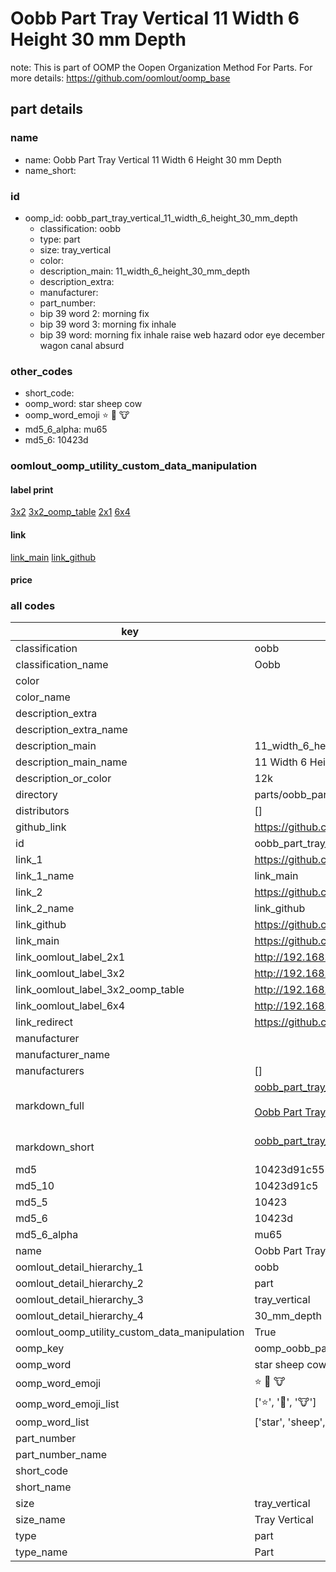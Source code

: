 # Oobb Part Tray Vertical 11 Width 6 Height 30 mm Depth  

note: This is part of OOMP the Oopen Organization Method For Parts. For more details: https://github.com/oomlout/oomp_base

##  part details
  







### name
* name: Oobb Part Tray Vertical 11 Width 6 Height 30 mm Depth
* name_short: 
### id
* oomp_id: oobb_part_tray_vertical_11_width_6_height_30_mm_depth
  * classification: oobb
  * type: part
  * size: tray_vertical
  * color: 
  * description_main: 11_width_6_height_30_mm_depth
  * description_extra: 
  * manufacturer: 
  * part_number: 
  * bip 39 word 2: morning fix
  * bip 39 word 3: morning fix inhale
  * bip 39 word: morning fix inhale raise web hazard odor eye december wagon canal absurd

### other_codes
* short_code: 
* oomp_word: star sheep cow
* oomp_word_emoji :star: :sheep: :cow:
* md5_6_alpha: mu65
* md5_6: 10423d






### oomlout_oomp_utility_custom_data_manipulation
#### label print
[3x2](http://192.168.1.245:1112/?label=oomp%20mu65)
[3x2_oomp_table](http://192.168.1.108:1112/?label=oomp%20mu65)
[2x1](http://192.168.1.242:1112/?label=oomp%20mu65)
[6x4](http://192.168.1.55:1112/?label=oomp%20mu65)    

#### link

[link_main](https://github.com/oomlout/oomlout_oomp_version_1_messy/tree/main/parts/oobb_part_tray_vertical_11_width_6_height_30_mm_depth) [link_github](https://github.com/oomlout/oomlout_oomp_version_1_messy/tree/main/parts/oobb_part_tray_vertical_11_width_6_height_30_mm_depth)                             

#### price







### all codes 
| key | value |  
| --- | --- |  
| classification | oobb |  
| classification_name | Oobb |  
| color |  |  
| color_name |  |  
| description_extra |  |  
| description_extra_name |  |  
| description_main | 11_width_6_height_30_mm_depth |  
| description_main_name | 11 Width 6 Height 30 mm Depth |  
| description_or_color | 12k |  
| directory | parts/oobb_part_tray_vertical_11_width_6_height_30_mm_depth |  
| distributors | [] |  
| github_link | https://github.com/oomlout/oomlout_oomp_part_src/tree/main/parts/oobb_part_tray_vertical_11_width_6_height_30_mm_depth |  
| id | oobb_part_tray_vertical_11_width_6_height_30_mm_depth |  
| link_1 | https://github.com/oomlout/oomlout_oomp_version_1_messy/tree/main/parts/oobb_part_tray_vertical_11_width_6_height_30_mm_depth |  
| link_1_name | link_main |  
| link_2 | https://github.com/oomlout/oomlout_oomp_version_1_messy/tree/main/parts/oobb_part_tray_vertical_11_width_6_height_30_mm_depth |  
| link_2_name | link_github |  
| link_github | https://github.com/oomlout/oomlout_oomp_version_1_messy/tree/main/parts/oobb_part_tray_vertical_11_width_6_height_30_mm_depth |  
| link_main | https://github.com/oomlout/oomlout_oomp_version_1_messy/tree/main/parts/oobb_part_tray_vertical_11_width_6_height_30_mm_depth |  
| link_oomlout_label_2x1 | http://192.168.1.242:1112/?label=oomp%20mu65 |  
| link_oomlout_label_3x2 | http://192.168.1.245:1112/?label=oomp%20mu65 |  
| link_oomlout_label_3x2_oomp_table | http://192.168.1.108:1112/?label=oomp%20mu65 |  
| link_oomlout_label_6x4 | http://192.168.1.55:1112/?label=oomp%20mu65 |  
| link_redirect | https://github.com/oomlout/oomlout_oomp_version_1_messy/tree/main/parts/oobb_part_tray_vertical_11_width_6_height_30_mm_depth |  
| manufacturer |  |  
| manufacturer_name |  |  
| manufacturers | [] |  
| markdown_full | [oobb_part_tray_vertical_11_width_6_height_30_mm_depth](none)<br>[](none)<br>[Oobb Part Tray Vertical 11 Width 6 Height 30 Mm Depth](none)<br><br> |  
| markdown_short | [oobb_part_tray_vertical_11_width_6_height_30_mm_depth](none)<br><br> |  
| md5 | 10423d91c5513325a7fc6b12e756047f |  
| md5_10 | 10423d91c5 |  
| md5_5 | 10423 |  
| md5_6 | 10423d |  
| md5_6_alpha | mu65 |  
| name | Oobb Part Tray Vertical 11 Width 6 Height 30 mm Depth |  
| oomlout_detail_hierarchy_1 | oobb |  
| oomlout_detail_hierarchy_2 | part |  
| oomlout_detail_hierarchy_3 | tray_vertical |  
| oomlout_detail_hierarchy_4 | 30_mm_depth |  
| oomlout_oomp_utility_custom_data_manipulation | True |  
| oomp_key | oomp_oobb_part_tray_vertical_11_width_6_height_30_mm_depth |  
| oomp_word | star sheep cow |  
| oomp_word_emoji | :star: :sheep: :cow: |  
| oomp_word_emoji_list | [':star:', ':sheep:', ':cow:'] |  
| oomp_word_list | ['star', 'sheep', 'cow'] |  
| part_number |  |  
| part_number_name |  |  
| short_code |  |  
| short_name |  |  
| size | tray_vertical |  
| size_name | Tray Vertical |  
| type | part |  
| type_name | Part |  
